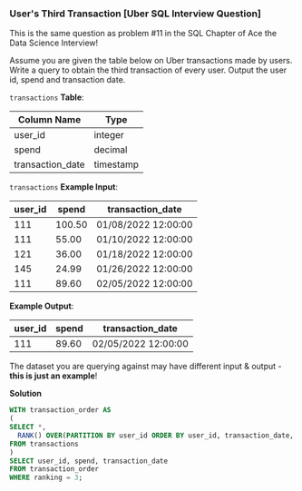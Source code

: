 ### User's Third Transaction [Uber SQL Interview Question]

This is the same question as problem #11 in the SQL Chapter of Ace the Data Science Interview!

Assume you are given the table below on Uber transactions made by users. Write a query to obtain the third transaction of every user. Output the user id, spend and transaction date.

`transactions` **Table**:

| **Column Name**  | **Type**  |
|------------------|-----------|
| user_id          | integer   |
| spend            | decimal   |
| transaction_date | timestamp |

`transactions` **Example Input**:

| **user_id** | **spend** | **transaction_date** |
|-------------|-----------|----------------------|
| 111         | 100.50    | 01/08/2022 12:00:00  |
| 111         | 55.00     | 01/10/2022 12:00:00  |
| 121         | 36.00     | 01/18/2022 12:00:00  |
| 145         | 24.99     | 01/26/2022 12:00:00  |
| 111         | 89.60     | 02/05/2022 12:00:00  |

**Example Output**:

| **user_id** | **spend** | **transaction_date** |
|-------------|-----------|----------------------|
| 111         | 89.60     | 02/05/2022 12:00:00  |

The dataset you are querying against may have different input & output - **this is just an example**!

**Solution**

```sql
WITH transaction_order AS
(
SELECT *, 
  RANK() OVER(PARTITION BY user_id ORDER BY user_id, transaction_date, spend DESC) AS ranking
FROM transactions
)
SELECT user_id, spend, transaction_date
FROM transaction_order
WHERE ranking = 3;
```